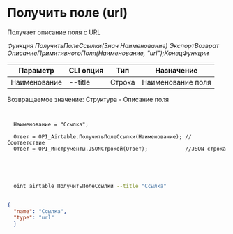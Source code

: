﻿---
sidebar_position: 10
---

# Получить поле (url)
 Получает описание поля с URL


*Функция ПолучитьПолеСсылки(Знач Наименование) ЭкспортВозврат ОписаниеПримитивногоПоля(Наименование, "url");КонецФункции*

  | Параметр | CLI опция | Тип | Назначение |
  |-|-|-|-|
  | Наименование | --title | Строка | Наименование поля |

  
  Возвращаемое значение:   Структура -  Описание поля

```bsl title="Пример кода"
	
  
  Наименование = "Ссылка";
  
  Ответ = OPI_Airtable.ПолучитьПолеСсылки(Наименование); //Соответствие
  Ответ = OPI_Инструменты.JSONСтрокой(Ответ);            //JSON строка
  

	
```

```sh title="Пример команды CLI"
    
  oint airtable ПолучитьПолеСсылки --title "Ссылка"

```


```json title="Результат"

{
  "name": "Ссылка",
  "type": "url"
  }

```
